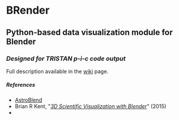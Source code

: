 # __BRender__
## Python-based data visualization module for Blender
### _Designed for TRISTAN p-i-c code output_

Full description available in the [wiki](https://github.com/haykh/brender_astro/wiki) page.

##### References
+ [AstroBlend](http://www.astroblend.com/)
+ Brian R Kent, "_[3D Scientific Visualization with Blender](http://iopscience.iop.org/book/978-1-6270-5612-0)_" (2015)
+ 
